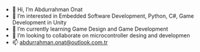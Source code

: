 - 👋 Hi, I’m Abdurrahman Onat
- 👀 I’m interested in Embedded Software Development, Python, C#, Game Development in Unity
- 🌱 I’m currently learning Game Design and Game Development
- 💞️ I’m looking to collaborate on microcontroller desing and developmen
- 📫 abdurrahman.onat@outlook.com.tr

<!---
aonat/aonat is a ✨ special ✨ repository because its `README.md` (this file) appears on your GitHub profile.
You can click the Preview link to take a look at your changes.
--->

